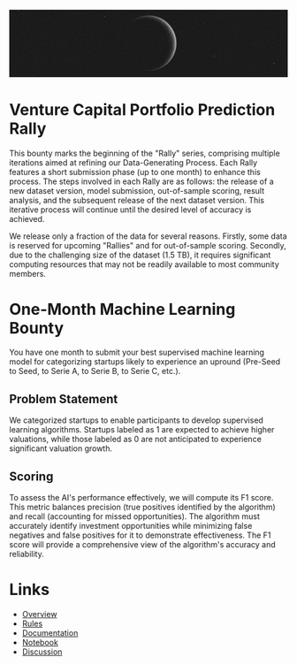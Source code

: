![Banner](./assets/banner.webp)

# Venture Capital Portfolio Prediction Rally

This bounty marks the beginning of the "Rally" series, comprising multiple iterations aimed at refining our Data-Generating Process. Each Rally features a short submission phase (up to one month) to enhance this process. The steps involved in each Rally are as follows: the release of a new dataset version, model submission, out-of-sample scoring, result analysis, and the subsequent release of the next dataset version. This iterative process will continue until the desired level of accuracy is achieved.

We release only a fraction of the data for several reasons. Firstly, some data is reserved for upcoming "Rallies" and for out-of-sample scoring. Secondly, due to the challenging size of the dataset (1.5 TB), it requires significant computing resources that may not be readily available to most community members.

# One-Month Machine Learning Bounty

You have one month to submit your best supervised machine learning model for categorizing startups likely to experience an upround (Pre-Seed to Seed, to Serie A, to Serie B, to Serie C, etc.).

## Problem Statement

We categorized startups to enable participants to develop supervised learning algorithms. Startups labeled as 1 are expected to achieve higher valuations, while those labeled as 0 are not anticipated to experience significant valuation growth.

## Scoring

To assess the AI's performance effectively, we will compute its F1 score. This metric balances precision (true positives identified by the algorithm) and recall (accounting for missed opportunities). The algorithm must accurately identify investment opportunities while minimizing false negatives and false positives for it to demonstrate effectiveness. The F1 score will provide a comprehensive view of the algorithm's accuracy and reliability.

# Links

- [Overview](https://hub.crunchdao.com/competitions/venture-capital-portfolio-prediction)
- [Rules](https://hub.crunchdao.com/competitions/venture-capital-portfolio-prediction/rules)
- [Documentation](https://docs.crunchdao.com/competitions/rallies/mid+one)
- [Notebook](https://colab.research.google.com/github/crunchdao/quickstarters/blob/master/competitions/venture-capital-portfolio-prediction/quickstarters/quickstarter_xgboost/quickstarter_xgboost.ipynb)
- [Discussion](https://discord.com/invite/veAtzsYn3M)
